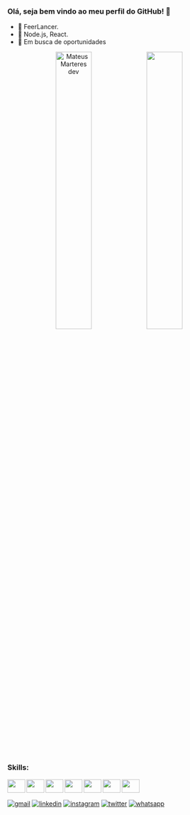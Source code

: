 ### Olá, seja bem vindo ao meu perfil do GitHub! 👋

- 🔭 FeerLancer.
- 🌱 Node.js, React.
- 🤔 Em busca de oportunidades



<div align="center">  
  <img width="40%" src="https://github-readme-stats.vercel.app/api?username=mateusmarteres&show_icons=true&count_private=true&hide_border=true&title_color=00bfbf&icon_color=00bfbf&text_color=c9d1d9&bg_color=0d1117" alt="Mateus Marteres dev" /> 
  <img width="40%" src="https://github-readme-stats.vercel.app/api/top-langs/?username=mateusmarteres&layout=compact&hide_border=true&title_color=00bfbf&text_color=00bfbf&bg_color=0d1117" />
</div>

<div>
  <link rel="stylesheet" href="https://cdn.jsdelivr.net/gh/devicons/devicon@v2.15.1/devicon.min.css">
  <div><br>
 <h3>Skills:</h3>
<img align="left" height="30" width="40" src="https://cdn.jsdelivr.net/gh/devicons/devicon/icons/html5/html5-original.svg"/> 
<img align="left" height="30" width="40" src="https://cdn.jsdelivr.net/gh/devicons/devicon/icons/css3/css3-original.svg"/>
<img align="left" height="30" width="40" src="https://cdn.jsdelivr.net/gh/devicons/devicon/icons/javascript/javascript-original.svg"/>
<img align="left" height="30" width="40"  src="https://cdn.jsdelivr.net/gh/devicons/devicon/icons/python/python-original.svg"/>
<img align="left" height="30" width="40" src="https://cdn.jsdelivr.net/gh/devicons/devicon/icons/git/git-original.svg"/>
<img align="left" height="30" width="40" src="https://cdn.jsdelivr.net/gh/devicons/devicon/icons/nodejs/nodejs-original.svg"/>
<img align="left" height="30" width="40" src="https://cdn.jsdelivr.net/gh/devicons/devicon/icons/react/react-original.svg"/>         
<br>
</div>

##

<div>
  <a href="mailto:mateusmarteres07@gmail.com" target="_blank"><img src="https://img.shields.io/badge/Gmail-D14836?style=for-the-badge&logo=gmail&logoColor=white" target="_blank" alt="gmail"></a>
  <a href="https://www.linkedin.com/in/mateus-marteres-540690b1/" target="_blank"><img src="https://img.shields.io/badge/LinkedIn-0077B5?style=for-the-badge&logo=linkedin&logoColor=white" target="_blank" alt="linkedin"></a>
  <a href="https://instagram.com/mmarteres?igshid=YmMyMTA2M2Y=" target="_blank"><img src="https://img.shields.io/badge/Instagram-E4405F?style=for-the-badge&logo=instagram&logoColor=white" target="_blank" alt="instagram"></a>
  <a href="https://twitter.com/mateusmarteres?t=LVXLkAdf1CNppbhsLcSibA&s=08" target="_blank"><img src="https://img.shields.io/badge/Twitter-1DA1F2?style=for-the-badge&logo=twitter&logoColor=white" target="_blank" alt="twitter"></a>
  <a href="https://wa.me/5544998126099" target="_blank"><img src="https://img.shields.io/badge/WhatsApp-25D366?style=for-the-badge&logo=whatsapp&logoColor=white" target="_blank" alt="whatsapp"></a>
</div>
